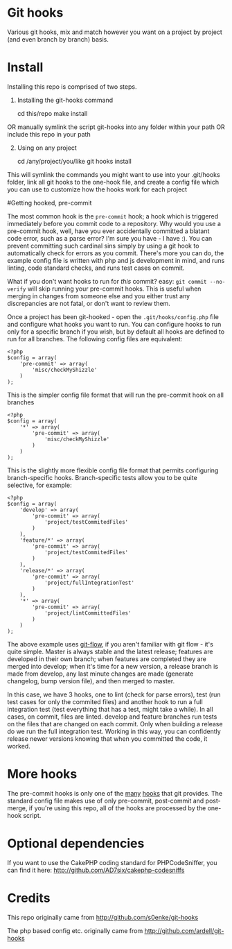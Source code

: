 Git hooks
=========

Various git hooks, mix and match however you want on a project by project (and even branch by 
branch) basis.


# Install

Installing this repo is comprised of two steps.

1) Installing the git-hooks command

	cd this/repo
	make install

OR manually symlink the script git-hooks into any folder within your path
OR include this repo in your path

2) Using on any project

	cd /any/project/you/like
	git hooks install

This will symlink the commands you might want to use into your .git/hooks folder, link all git 
hooks to the one-hook file, and create a config file which you can use to customize how the hooks 
work for each project

#Getting hooked, pre-commit

The most common hook is the `pre-commit` hook; a hook which is triggered immediately before you 
commit code to a repository. Why would you use a pre-commit hook, well, have you ever accidentally 
committed a blatant code error, such as a parse error? I'm sure you have - I have :). You can 
prevent committing such cardinal sins simply by using a git hook to automatically check for errors
as you commit. There's more you can do, the example config file is written with php and js 
development in mind, and runs linting, code standard checks, and runs test cases on commit.

What if you don't want hooks to run for _this_ commit? easy: `git commit --no-verify` will skip
running your pre-commit hooks. This is useful when merging in changes from someone else and you
either trust any discrepancies are not fatal, or don't want to review them.

Once a project has been git-hooked - open the `.git/hooks/config.php` file and configure what hooks
you want to run. You can configure hooks to run only for a specific branch if you wish, but by
default all hooks are defined to run for all branches. The following config files are equivalent:

	<?php 
	$config = array(
		'pre-commit' => array(
			'misc/checkMyShizzle'
		)
	);

This is the simpler config file format that will run the pre-commit hook on all branches

	<?php 
	$config = array(
		'*' => array(
			'pre-commit' => array(
				'misc/checkMyShizzle'
			)
		)
	);

This is the slightly more flexible config file format that permits configuring branch-specific
hooks. Branch-specific tests allow you to be quite selective, for example:

	<?php 
	$config = array(
		'develop' => array(
			'pre-commit' => array(
				'project/testCommitedFiles'
			)
		),
		'feature/*' => array(
			'pre-commit' => array(
				'project/testCommitedFiles'
			)
		),
		'release/*' => array(
			'pre-commit' => array(
				'project/fullIntegrationTest'
			)
		),
		'*' => array(
			'pre-commit' => array(
				'project/lintCommittedFiles'
			)
		)
	);

The above example uses [git-flow](http://jeffkreeftmeijer.com/2010/why-arent-you-using-git-flow/),
if you aren't familiar with git flow - it's quite simple. Master is always stable and the latest
release; features are developed in their own branch; when features are completed they are merged
into develop; when it's time for a new version, a release branch is made from develop, any last 
minute changes are made (generate changelog, bump version file), and then merged to master.

In this case, we have 3 hooks, one to lint (check for parse errors), test (run test cases for only
the commited files) and another hook to run a full integration test (test everything that has a
test, might take a while). In all cases, on commit, files are linted. develop and feature branches
run tests on the files that are changed on each commit. Only when building a release do we run the
full integration test. Working in this way, you can confidently release newer versions knowing that
when you committed the code, it worked.

# More hooks

The pre-commit hooks is only one of the [many](http://book.git-scm.com/5_git_hooks.html) [hooks](http://progit.org/book/ch7-3.html)
that git provides. The standard config file makes use of only pre-commit, post-commit and 
post-merge, if you're using this repo, all of the hooks are processed by the one-hook script.

# Optional dependencies

If you want to use the CakePHP coding standard for PHPCodeSniffer, you can find it here: http://github.com/AD7six/cakephp-codesniffs

# Credits

This repo originally came from http://github.com/s0enke/git-hooks

The php based config etc. originally came from http://github.com/ardell/git-hooks
